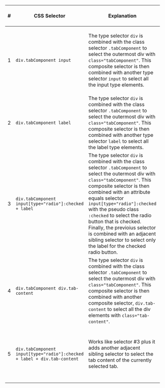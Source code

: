<table>
  <thead>
    <th>#</th>
    <th>CSS Selector</th>
    <th>Explanation</th>
    <th>Purpose</th>
    <th>HTML element(s) selected</th>
  </thead>
  <tbody>
    <tr>
      <td>1</td>
      <td><code>div.tabComponent input</code></td>
      <td>The type selector <code>div</code> is combined with the class selector <code>.tabComponent</code> to select the outermost div with <code>class="tabComponent"</code>. This composite selector is then combined with another type selector <code>input</code> to select all the input type elements.</td>
      <td>To apply style rules to the radio button input type elements</td>
      <td>Elements selected by this rule are the radio buttons with <code>id="tab1"</code>, <code>id="tab2"</code> and <code>id="tab3"</code>.</td>
    </tr>
    <tr>
      <td>2</td>
      <td><code>div.tabComponent label</code></td>
      <td>The type selector <code>div</code> is combined with the class selector <code>.tabComponent</code> to select the outermost div with <code>class="tabComponent"</code>. This composite selector is then combined with another type selector <code>label</code> to select all the label type elements.</td>
      <td>To apply style rules to the label elemets</td>
      <td>All the labels that will act as the clickable tab's</td>
    </tr>
    <tr>
      <td>3</td>
      <td><code>div.tabComponent input[type="radio"]:checked + label </code></td>
      <td>The type selector <code>div</code> is combined with the class selector <code>.tabComponent</code> to select the outermost div with <code>class="tabComponent"</code>. This composite selector is then combined with an attribute equals selector <code>input[type="radio"]:checked</code> with the pseudo class <code>:checked</code> to select the radio button that is checked. Finally, the previoius selector is combined with an adjacent sibling selector to select only the label for the checked radio button.</td>
      <td>To apply style rules to the label of the current tab.</td>
      <td>The label of the currently checked radio button.</td>
    </tr>
    <tr>
      <td>4</td>
      <td><code>div.tabComponent div.tab-content</code></td>
      <td>The type selector <code>div</code> is combined with the class selector <code>.tabComponent</code> to select the outermost div with <code>class="tabComponent"</code>. This composite selector is then combined with another composite selector, <code>div.tab-content</code> to select all the div elements with <code>class="tab-content"</code>.</td>
      <td>To apply style rules to all the tab contents.</td>
      <td>All the tabs' contents.</td>
    </tr>
    <tr>
      <td>5</td>
      <td><code>div.tabComponent input[type="radio"]:checked + label + div.tab-content</code></td>
      <td>Works like selector #3 plus it adds another adjacent sibling selector to select the tab content of the currently selected tab.</td>
      <td>To apply style rules to the currently selected tab's content</td>
      <td>The element that hold the contents of the currently selected tab.</td>
    </tr>
  </tbody>
</table>
